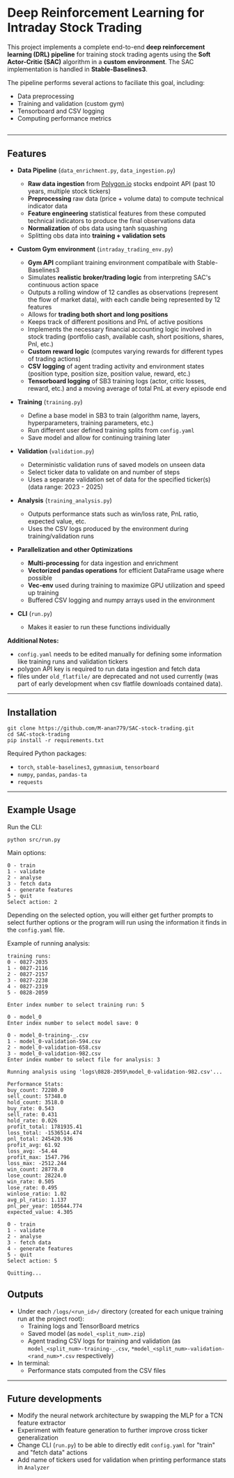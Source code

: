 # Deep Reinforcement Learning for Intraday Stock Trading

This project implements a complete end-to-end **deep reinforcement learning (DRL) pipeline** for training stock trading agents using the **Soft Actor-Critic (SAC)** algorithm in a **custom environment**. The SAC implementation is handled in **Stable-Baselines3**.

The pipeline performs several actions to faciliate this goal, including:
* Data preprocessing
* Training and validation (custom gym)
* Tensorboard and CSV logging
* Computing performance metrics

## 

---

## Features

* **Data Pipeline** (`data_enrichment.py`, `data_ingestion.py`)
  * **Raw data ingestion** from [Polygon.io](https://polygon.io) stocks endpoint API (past 10 years, multiple stock tickers)
  * **Preprocessing** raw data (price + volume data) to compute technical indicator data
  * **Feature engineering** statistical features from these computed technical indicators to produce the final observations data
  * **Normalization** of obs data using tanh squashing
  * Splitting obs data into **training + validation sets**
    
* **Custom Gym environment** (`intraday_trading_env.py`)
  * **Gym API** compliant training environment compatibale with Stable-Baselines3
  * Simulates **realistic broker/trading logic** from interpreting SAC's continuous action space
  * Outputs a rolling window of 12 candles as observations (represent the flow of market data), with each candle being represented by 12 features
  * Allows for **trading both short and long positions**
  * Keeps track of different positions and PnL of active positions
  * Implements the necessary financial accounting logic involved in stock trading (portfolio cash, available cash, short positions, shares, Pnl, etc.) 
  * **Custom reward logic** (computes varying rewards for different types of trading actions)
  * **CSV logging** of agent trading activity and environment states (position type, position size, position value, reward, etc.)
  * **Tensorboard logging** of SB3 training logs (actor, critic losses, reward, etc.) and a moving average of total PnL at every episode end

* **Training** (`training.py`)
  * Define a base model in SB3 to train (algorithm name, layers, hyperparameters, training parameters, etc.)
  * Run different user defined training splits from `config.yaml`
  * Save model and allow for continuing training later
   
* **Validation** (`validation.py`)
  * Deterministic validation runs of saved models on unseen data
  * Select ticker data to validate on and number of steps 
  * Uses a separate validation set of data for the specified ticker(s) (data range: 2023 - 2025)

* **Analysis** (`training_analysis.py`)
  * Outputs performance stats such as win/loss rate, PnL ratio, expected value, etc.
  * Uses the CSV logs produced by the environment during training/validation runs
  
* **Parallelization and other Optimizations**
  * **Multi-processing** for data ingestion and enrichment
  * **Vectorized pandas operations** for efficient DataFrame usage where possible
  * **Vec-env** used during training to maximize GPU utilization and speed up training
  * Buffered CSV logging and numpy arrays used in the environment
  
* **CLI** (`run.py`)
  * Makes it easier to run these functions individually
 
**Additional Notes:** 
  * `config.yaml` needs to be edited manually for defining some information like training runs and validation tickers
  * polygon API key is required to run data ingestion and fetch data
  * files under `old_flatfile/` are deprecated and not used currently (was part of early development when csv flatfile downloads contained data).

---

## Installation

```
git clone https://github.com/M-anan779/SAC-stock-trading.git
cd SAC-stock-trading
pip install -r requirements.txt
```

Required Python packages:

* `torch`, `stable-baselines3`, `gymnasium`, `tensorboard`
* `numpy`, `pandas`, `pandas-ta`
* `requests`

---

## Example Usage

Run the CLI:

```
python src/run.py
```

Main options:

```
0 - train
1 - validate
2 - analyse
3 - fetch data
4 - generate features
5 - quit
Select action: 2

```

Depending on the selected option, you will either get further prompts to select further options or the program will run using the information it finds in the `config.yaml` file.

Example of running analysis:

```
training runs: 
0 - 0827-2035
1 - 0827-2116
2 - 0827-2157
3 - 0827-2238
4 - 0827-2319
5 - 0828-2059

Enter index number to select training run: 5

0 - model_0
Enter index number to select model save: 0

0 - model_0-training-_.csv
1 - model_0-validation-594.csv
2 - model_0-validation-658.csv
3 - model_0-validation-982.csv
Enter index number to select file for analysis: 3

Running analysis using 'logs\0828-2059\model_0-validation-982.csv'...

Performance Stats:
buy_count: 72280.0
sell_count: 57348.0
hold_count: 3518.0
buy_rate: 0.543
sell_rate: 0.431
hold_rate: 0.026
profit_total: 1781935.41
loss_total: -1536514.474
pnl_total: 245420.936
profit_avg: 61.92
loss_avg: -54.44
profit_max: 1547.796
loss_max: -2512.244
win_count: 28778.0
lose_count: 28224.0
win_rate: 0.505
lose_rate: 0.495
winlose_ratio: 1.02
avg_pl_ratio: 1.137
pnl_per_year: 105644.774
expected_value: 4.305

0 - train
1 - validate
2 - analyse
3 - fetch data
4 - generate features
5 - quit
Select action: 5

Quitting...
```

## Outputs
* Under each `/logs/<run_id>/` directory (created for each unique training run at the project root):
  * Training logs and TensorBoard metrics
  * Saved model (as `model_<split_num>.zip`)
  * Agent trading CSV logs for training and validation (as `model_<split_num>-training-_.csv`, `*model_<split_num>-validation-<rand_num>*.csv` respectively)
* In terminal:
  * Performance stats computed from the CSV files
---

## Future developments
* Modify the neural network architecture by swapping the MLP for a TCN feature extractor
* Experiment with feature generation to further improve cross ticker generalization
* Change CLI (`run.py`) to be able to directly edit `config.yaml` for "train" and "fetch data" actions
* Add name of tickers used for validation when printing performance stats in `Analyzer`
